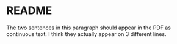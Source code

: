 # README

The two sentences in this paragraph should appear in the PDF as continuous text.
I think they actually appear on 3 different lines.
